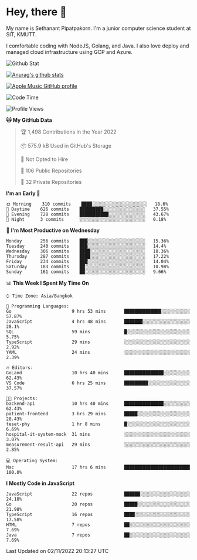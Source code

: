 # Hey, there 🙌
My name is Sethanant Pipatpakorn. I'm a junior computer science student at SIT, KMUTT.

I comfortable coding with NodeJS, Golang, and Java. I also love deploy and managed cloud infrastructure using GCP and Azure.

![Github Stat](https://github-profile-summary-cards.vercel.app/api/cards/profile-details?username=thetkpark&theme=dracula)

[![Anurag's github stats](https://github-readme-stats.vercel.app/api?username=thetkpark&count_private=true&show_icons=true&theme=tokyonight)](https://github.com/anuraghazra/github-readme-stats)

[![Apple Music GitHub profile](https://apple-music-github-profile.rayriffy.com/theme/light.svg?uid=000347.6120fcbefcb74cd59d65c108cc315787.1333)](https://github.com/rayriffy/apple-music-github-profile)

<!--START_SECTION:waka-->
![Code Time](http://img.shields.io/badge/Code%20Time-881%20hrs%209%20mins-blue)

![Profile Views](http://img.shields.io/badge/Profile%20Views-2-blue)

**🐱 My GitHub Data** 

> 🏆 1,498 Contributions in the Year 2022
 > 
> 📦 575.9 kB Used in GitHub's Storage 
 > 
> 🚫 Not Opted to Hire
 > 
> 📜 106 Public Repositories 
 > 
> 🔑 32 Private Repositories  
 > 
**I'm an Early 🐤** 

```text
🌞 Morning    310 commits    ████░░░░░░░░░░░░░░░░░░░░░   18.6% 
🌆 Daytime    626 commits    █████████░░░░░░░░░░░░░░░░   37.55% 
🌃 Evening    728 commits    ███████████░░░░░░░░░░░░░░   43.67% 
🌙 Night      3 commits      ░░░░░░░░░░░░░░░░░░░░░░░░░   0.18%

```
📅 **I'm Most Productive on Wednesday** 

```text
Monday       256 commits    ███░░░░░░░░░░░░░░░░░░░░░░   15.36% 
Tuesday      240 commits    ███░░░░░░░░░░░░░░░░░░░░░░   14.4% 
Wednesday    306 commits    ████░░░░░░░░░░░░░░░░░░░░░   18.36% 
Thursday     287 commits    ████░░░░░░░░░░░░░░░░░░░░░   17.22% 
Friday       234 commits    ███░░░░░░░░░░░░░░░░░░░░░░   14.04% 
Saturday     183 commits    ██░░░░░░░░░░░░░░░░░░░░░░░   10.98% 
Sunday       161 commits    ██░░░░░░░░░░░░░░░░░░░░░░░   9.66%

```


📊 **This Week I Spent My Time On** 

```text
⌚︎ Time Zone: Asia/Bangkok

💬 Programming Languages: 
Go                       9 hrs 53 mins       ██████████████░░░░░░░░░░░   57.87% 
JavaScript               4 hrs 48 mins       ███████░░░░░░░░░░░░░░░░░░   28.1% 
SQL                      59 mins             █░░░░░░░░░░░░░░░░░░░░░░░░   5.75% 
TypeScript               29 mins             ░░░░░░░░░░░░░░░░░░░░░░░░░   2.92% 
YAML                     24 mins             ░░░░░░░░░░░░░░░░░░░░░░░░░   2.39%

🔥 Editors: 
GoLand                   10 hrs 40 mins      ███████████████░░░░░░░░░░   62.43% 
VS Code                  6 hrs 25 mins       █████████░░░░░░░░░░░░░░░░   37.57%

🐱‍💻 Projects: 
backend-api              10 hrs 40 mins      ███████████████░░░░░░░░░░   62.43% 
patient-frontend         3 hrs 29 mins       █████░░░░░░░░░░░░░░░░░░░░   20.43% 
teset-phy                1 hr 8 mins         █░░░░░░░░░░░░░░░░░░░░░░░░   6.69% 
hospital-it-system-mock  31 mins             ░░░░░░░░░░░░░░░░░░░░░░░░░   3.07% 
measurement-result-api   29 mins             ░░░░░░░░░░░░░░░░░░░░░░░░░   2.85%

💻 Operating System: 
Mac                      17 hrs 6 mins       █████████████████████████   100.0%

```

**I Mostly Code in JavaScript** 

```text
JavaScript               22 repos            ██████░░░░░░░░░░░░░░░░░░░   24.18% 
Go                       20 repos            █████░░░░░░░░░░░░░░░░░░░░   21.98% 
TypeScript               16 repos            ████░░░░░░░░░░░░░░░░░░░░░   17.58% 
HTML                     7 repos             ██░░░░░░░░░░░░░░░░░░░░░░░   7.69% 
Java                     7 repos             ██░░░░░░░░░░░░░░░░░░░░░░░   7.69%

```



 Last Updated on 02/11/2022 20:13:27 UTC
<!--END_SECTION:waka-->
